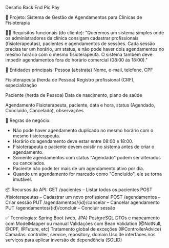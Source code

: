 Desafio Back End Pic Pay

💼 Projeto: Sistema de Gestão de Agendamentos para Clínicas de Fisioterapia

🧑‍💼 Requisitos funcionais (do cliente):
"Queremos um sistema simples onde os administradores da clínica consigam cadastrar profissionais (fisioterapeutas), pacientes e agendamentos de sessões.
Cada sessão precisa ter um horário, um status, e não pode haver dois agendamentos no mesmo horário com o mesmo fisioterapeuta.
O sistema também deve impedir agendamentos fora do horário comercial (08:00 às 18:00)."

🧱 Entidades principais:
Pessoa (abstrata)
Nome, e-mail, telefone, CPF

Fisioterapeuta (herda de Pessoa)
Registro profissional (CRF), especialização

Paciente (herda de Pessoa)
Data de nascimento, plano de saúde

Agendamento
Fisioterapeuta, paciente, data e hora, status (Agendado, Concluído, Cancelado), observações

📜 Regras de negócio:
- Não pode haver agendamento duplicado no mesmo horário com o mesmo fisioterapeuta.
- Horário do agendamento deve estar entre 08:00 e 18:00.
- Fisioterapeuta e paciente devem existir no sistema antes de criar o agendamento.
- Somente agendamentos com status "Agendado" podem ser alterados ou cancelados.
- Paciente não pode ter mais de um agendamento ativo por dia.
- Quando um agendamento for marcado como "Concluído", ele se torna imutável.

📦 Recursos da API:
GET /pacientes – Listar todos os pacientes
POST /fisioterapeutas – Cadastrar um novo profissional
POST /agendamentos – Criar sessão
PUT /agendamentos/{id}/cancelar – Cancelar agendamento
PUT /agendamentos/{id}/concluir – Concluir sessão

✅ Tecnologias:
Spring Boot (web, JPA)
PostgreSQL
DTOs e mapeamento com ModelMapper ou manual
Validações com Bean Validation (@NotNull, @CPF, @Future, etc)
Tratamento global de exceções (@ControllerAdvice)
Camadas: controller, service, repository, domain
Uso de interfaces nos serviços para aplicar inversão de dependência (SOLID)

